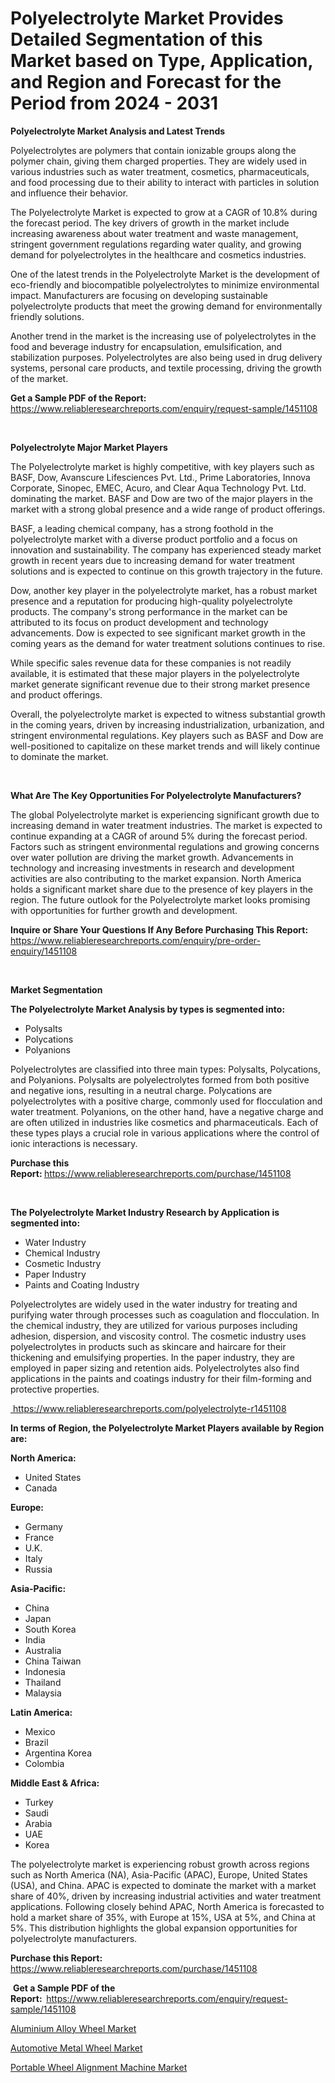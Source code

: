 <p><h1>Polyelectrolyte Market Provides Detailed Segmentation of this Market based on Type, Application, and Region and Forecast for the Period from 2024 - 2031</h1></p><p><strong>Polyelectrolyte Market Analysis and Latest Trends</strong></p>
<p><p>Polyelectrolytes are polymers that contain ionizable groups along the polymer chain, giving them charged properties. They are widely used in various industries such as water treatment, cosmetics, pharmaceuticals, and food processing due to their ability to interact with particles in solution and influence their behavior.</p><p>The Polyelectrolyte Market is expected to grow at a CAGR of 10.8% during the forecast period. The key drivers of growth in the market include increasing awareness about water treatment and waste management, stringent government regulations regarding water quality, and growing demand for polyelectrolytes in the healthcare and cosmetics industries.</p><p>One of the latest trends in the Polyelectrolyte Market is the development of eco-friendly and biocompatible polyelectrolytes to minimize environmental impact. Manufacturers are focusing on developing sustainable polyelectrolyte products that meet the growing demand for environmentally friendly solutions.</p><p>Another trend in the market is the increasing use of polyelectrolytes in the food and beverage industry for encapsulation, emulsification, and stabilization purposes. Polyelectrolytes are also being used in drug delivery systems, personal care products, and textile processing, driving the growth of the market.</p></p>
<p><strong>Get a Sample PDF of the Report:&nbsp;</strong> <a href="https://www.reliableresearchreports.com/enquiry/request-sample/1451108">https://www.reliableresearchreports.com/enquiry/request-sample/1451108</a></p>
<p>&nbsp;</p>
<p><strong>Polyelectrolyte Major Market Players</strong></p>
<p><p>The Polyelectrolyte market is highly competitive, with key players such as BASF, Dow, Avanscure Lifesciences Pvt. Ltd., Prime Laboratories, Innova Corporate, Sinopec, EMEC, Acuro, and Clear Aqua Technology Pvt. Ltd. dominating the market. BASF and Dow are two of the major players in the market with a strong global presence and a wide range of product offerings.</p><p>BASF, a leading chemical company, has a strong foothold in the polyelectrolyte market with a diverse product portfolio and a focus on innovation and sustainability. The company has experienced steady market growth in recent years due to increasing demand for water treatment solutions and is expected to continue on this growth trajectory in the future.</p><p>Dow, another key player in the polyelectrolyte market, has a robust market presence and a reputation for producing high-quality polyelectrolyte products. The company's strong performance in the market can be attributed to its focus on product development and technology advancements. Dow is expected to see significant market growth in the coming years as the demand for water treatment solutions continues to rise.</p><p>While specific sales revenue data for these companies is not readily available, it is estimated that these major players in the polyelectrolyte market generate significant revenue due to their strong market presence and product offerings.</p><p>Overall, the polyelectrolyte market is expected to witness substantial growth in the coming years, driven by increasing industrialization, urbanization, and stringent environmental regulations. Key players such as BASF and Dow are well-positioned to capitalize on these market trends and will likely continue to dominate the market.</p></p>
<p>&nbsp;</p>
<p><strong>What Are The Key Opportunities For Polyelectrolyte Manufacturers?</strong></p>
<p><p>The global Polyelectrolyte market is experiencing significant growth due to increasing demand in water treatment industries. The market is expected to continue expanding at a CAGR of around 5% during the forecast period. Factors such as stringent environmental regulations and growing concerns over water pollution are driving the market growth. Advancements in technology and increasing investments in research and development activities are also contributing to the market expansion. North America holds a significant market share due to the presence of key players in the region. The future outlook for the Polyelectrolyte market looks promising with opportunities for further growth and development.</p></p>
<p><strong>Inquire or Share Your Questions If Any Before Purchasing This Report:</strong> <a href="https://www.reliableresearchreports.com/enquiry/pre-order-enquiry/1451108">https://www.reliableresearchreports.com/enquiry/pre-order-enquiry/1451108</a></p>
<p>&nbsp;</p>
<p><strong>Market Segmentation</strong></p>
<p><strong>The Polyelectrolyte Market Analysis by types is segmented into:</strong></p>
<p><ul><li>Polysalts</li><li>Polycations</li><li>Polyanions</li></ul></p>
<p><p>Polyelectrolytes are classified into three main types: Polysalts, Polycations, and Polyanions. Polysalts are polyelectrolytes formed from both positive and negative ions, resulting in a neutral charge. Polycations are polyelectrolytes with a positive charge, commonly used for flocculation and water treatment. Polyanions, on the other hand, have a negative charge and are often utilized in industries like cosmetics and pharmaceuticals. Each of these types plays a crucial role in various applications where the control of ionic interactions is necessary.</p></p>
<p><strong>Purchase this Report:&nbsp;</strong><a href="https://www.reliableresearchreports.com/purchase/1451108">https://www.reliableresearchreports.com/purchase/1451108</a></p>
<p>&nbsp;</p>
<p><strong>The Polyelectrolyte Market Industry Research by Application is segmented into:</strong></p>
<p><ul><li>Water Industry</li><li>Chemical Industry</li><li>Cosmetic Industry</li><li>Paper Industry</li><li>Paints and Coating Industry</li></ul></p>
<p><p>Polyelectrolytes are widely used in the water industry for treating and purifying water through processes such as coagulation and flocculation. In the chemical industry, they are utilized for various purposes including adhesion, dispersion, and viscosity control. The cosmetic industry uses polyelectrolytes in products such as skincare and haircare for their thickening and emulsifying properties. In the paper industry, they are employed in paper sizing and retention aids. Polyelectrolytes also find applications in the paints and coatings industry for their film-forming and protective properties.</p></p>
<p><a href="https://www.reliableresearchreports.com/polyelectrolyte-r1451108">&nbsp;https://www.reliableresearchreports.com/polyelectrolyte-r1451108</a></p>
<p><strong>In terms of Region, the Polyelectrolyte Market Players available by Region are:</strong></p>
<p>
    <p> <strong> North America: </strong>
        <ul>
            <li>United States</li>
            <li>Canada</li>
        </ul>
        </p> 
    <p> <strong> Europe: </strong>
        <ul>
            <li>Germany</li>
            <li>France</li>
            <li>U.K.</li>
            <li>Italy</li>
            <li>Russia</li>
        </ul>
        </p> 
    <p> <strong> Asia-Pacific: </strong>
        <ul>
            <li>China</li>
            <li>Japan</li>
            <li>South Korea</li>
            <li>India</li>
            <li>Australia</li>
            <li>China Taiwan</li>
            <li>Indonesia</li>
            <li>Thailand</li>
            <li>Malaysia</li>
        </ul>
        </p> 
    <p> <strong> Latin America: </strong>
        <ul>
            <li>Mexico</li>
            <li>Brazil</li>
            <li>Argentina Korea</li>
            <li>Colombia</li>
        </ul>
        </p> 
    <p> <strong> Middle East & Africa: </strong>
        <ul>
            <li>Turkey</li>
            <li>Saudi</li>
            <li>Arabia</li>
            <li>UAE</li>
            <li>Korea</li>
        </ul>
    </p>
    </p>
<p><p>The polyelectrolyte market is experiencing robust growth across regions such as North America (NA), Asia-Pacific (APAC), Europe, United States (USA), and China. APAC is expected to dominate the market with a market share of 40%, driven by increasing industrial activities and water treatment applications. Following closely behind APAC, North America is forecasted to hold a market share of 35%, with Europe at 15%, USA at 5%, and China at 5%. This distribution highlights the global expansion opportunities for polyelectrolyte manufacturers.</p></p>
<p><strong>Purchase this Report: </strong><a href="https://www.reliableresearchreports.com/purchase/1451108">https://www.reliableresearchreports.com/purchase/1451108</a></p>
<p>&nbsp;<strong>Get a Sample PDF of the Report:&nbsp;&nbsp;</strong><a href="https://www.reliableresearchreports.com/enquiry/request-sample/1451108">https://www.reliableresearchreports.com/enquiry/request-sample/1451108</a></p>
<p><strong></strong></p>
<p><p><a href="https://medium.com/@elisamohr1927/aluminium-alloy-wheel-market-a-global-and-regional-analysis-focus-on-region-country-level-39c2781b595c">Aluminium Alloy Wheel Market</a></p><p><a href="https://medium.com/@florianwolf42/automotive-metal-wheel-market-forecasts-market-trends-and-impact-analysis-2024-2031-2c39756d7423">Automotive Metal Wheel Market</a></p><p><a href="https://medium.com/@mdmasty/portable-wheel-alignment-machine-market-research-report-includes-analysis-on-market-size-share-and-8115393fca31">Portable Wheel Alignment Machine Market</a></p></p>